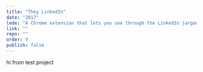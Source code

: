```yaml
---
title: "They LinkedIn"
date: "2017"
lede: "A Chrome extension that lets you see through the LinkedIn jargon."
link: ""
repo: ""
order: 9
publish: false
---
```


hi from test project
